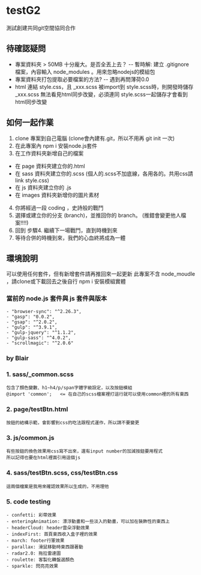 # testG2
測試創建共同git空間協同合作

## 待確認疑問
- 專案資料夾 > 50MB 十分龐大。是否全丟上去？
 -- 暫時解: 建立 .gitignore 檔案，內容輸入 node_modules 。用來忽略nodejs的模組包
- 專案資料夾打包提取必要檔案的方法?
 -- 遇到再問薄荷0.0 
- html 連結 style.css，且 _xxx.scss 被import到 style.scss時，則開發時儲存 _xxx.scss 無法看見html同步改變，必須連同 style.scss一起儲存才會看到html同步改變

## 如何一起作業
1. clone 專案到自己電腦 (clone會內建有.git，所以不用再 git init 一次)
2. 在此專案內 npm i 安裝node.js套件
3. 在工作資料夾新增自己的檔案
 - 在 page 資料夾建立你的.html
 - 在 sass 資料夾建立你的.scss (個人的.scss不加底線，各用各的。共用css請link style.css)
 - 在 js 資料夾建立你的 .js
 - 在 images 資料夾新增你的圖片素材
4. 你將經過一段 coding ，史詩般的戰鬥
5. 選擇或建立你的分支 (branch)，並推回你的 branch。 (推錯會變更他人檔案!!!!)
6. 回到 步驟4. 繼續下一場戰鬥，直到時機到來 
7. 等待合併的時機到來，我們的心血終將成為一體

## 環境說明
可以使用任何套件，但有新增套件請再推回來一起更新
此專案不含 node_moudle ，請clone或下載回去之後自行 npm i 安裝模組實體
### 當前的 node.js 套件與 js 套件與版本
    - "browser-sync": "^2.26.3",
    - "gasp": "0.0.2",
    - "gsap": "^2.0.2",
    - "gulp": "^3.9.1",
    - "gulp-jquery": "^1.1.2",
    - "gulp-sass": "^4.0.2",
    - "scrollmagic": "^2.0.6"

### by Blair
### 1. sass/_common.scss
    包含了顏色變數、h1~h4/p/span字體字級設定，以及按鈕模組
    @import 'common';   <= 在自己的scss檔案裡打這行就可以使用common裡的所有東西

### 2. page/testBtn.html
    按鈕的結構示範，會影響到css的吃法跟程式運作，所以請不要變更

### 3. js/common.js
    有些按鈕的換色效果用css寫不出來，還有input number的加減按鈕要用程式
    所以記得也要在html裡面引用這個js

### 4. sass/testBtn.scss, css/testBtn.css
    這兩個檔案是我用來確認效果所以生成的，不用理他
### 5. code testing
    - confetti: 彩帶效果
    - enteringAnimation: 漂浮動畫和一些淡入的動畫，可以加在裝飾性的東西上
    - headerCloud: header雲朵浮動效果
    - indexFirst: 首頁東西收入盒子裡的效果
    - march: footer行軍效果
    - parallax: 滑鼠移動時東西跟著動
    - radar2.0: 拖拉雷達圖
    - roulette: 客製化轉盤選顏色
    - sparkle: 閃亮亮效果
